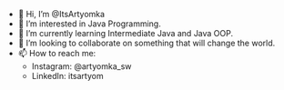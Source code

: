 - 👋 Hi, I’m @ItsArtyomka
- 👀 I’m interested in Java Programming.
- 🌱 I’m currently learning Intermediate Java and Java OOP.
- 💞️ I’m looking to collaborate on something that will change the world.
- 📫 How to reach me:
   - Instagram: @artyomka_sw
   - LinkedIn: itsartyom
